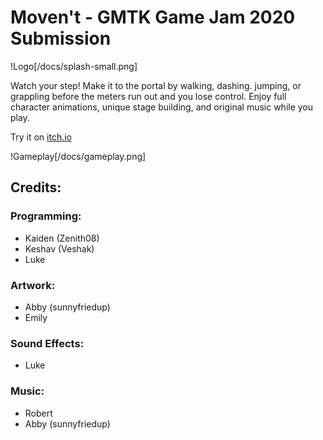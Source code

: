 # Moven't - GMTK Game Jam 2020 Submission
!Logo[/docs/splash-small.png]

Watch your step! Make it to the portal by walking, dashing. jumping, or grappling before the meters run out and you lose control. Enjoy full character animations, unique stage building, and original music while you play.

Try it on [itch.io](https://zenith08.itch.io/movent)

!Gameplay[/docs/gameplay.png]

## Credits:
### Programming:
- Kaiden (Zenith08)
- Keshav (Veshak)
- Luke
### Artwork:
- Abby (sunnyfriedup)
- Emily
### Sound Effects:
- Luke
### Music:
- Robert
- Abby (sunnyfriedup)
